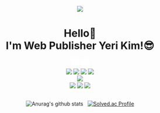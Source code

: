 <div align="center">
<img src="https://user-images.githubusercontent.com/97173976/160863732-f8d9ab16-f4bb-4a35-8d2f-1fcf25dba9d8.jpg" height="300"/>
</span>
<h1>Hello👋<br>I'm Web Publisher Yeri Kim!😎</h1>
<a href="https://ganzicod.tistory.com/" target='_blank'><img src="./tistory.png" width="24"/></a>
<a href="https://cloudy-credit-01e.notion.site/bce4573d8ace4a3fb41bb009aa19f361" target='_blank'><img src="./notion.png" width="24"/></a> <br>
<img src="https://img.shields.io/badge/HTML5-E34F26?style=flat-square&logo=HTML5&logoColor=white"/>
<img src="https://img.shields.io/badge/CSS3-1572B6?style=flat-square&logo=CSS3&logoColor=white"/>
<img src="https://img.shields.io/badge/JavaScript-F7DF1E?style=flat-square&logo=JavaScript&logoColor=white"/>
<img src="https://img.shields.io/badge/React-61DAFB?style=flat-square&logo=React&logoColor=white"/> <br>
<img src="https://img.shields.io/badge/Node.js-339933?style=flat-square&logo=Node.js&logoColor=white"/> <br>
<img src="https://img.shields.io/badge/Adobe Photoshop-31A8FF?style=flat-square&logo=Adobe Photoshop&logoColor=white"/>
<img src="https://img.shields.io/badge/Adobe Illustrator-FF9A00?style=flat-square&logo=Adobe Illustrator&logoColor=white"/>
<img src="https://img.shields.io/badge/Figma-F24E1E?style=flat-square&logo=Figma&logoColor=white"/>
<br><br>

![Anurag's github stats](https://github-readme-stats.vercel.app/api?username=yeri942&show_icons=true&theme=material-palenight)
 &nbsp;
[![Solved.ac Profile](http://mazassumnida.wtf/api/v2/generate_badge?boj=dpfl0445)](https://solved.ac/dpfl0445/)
</div>
